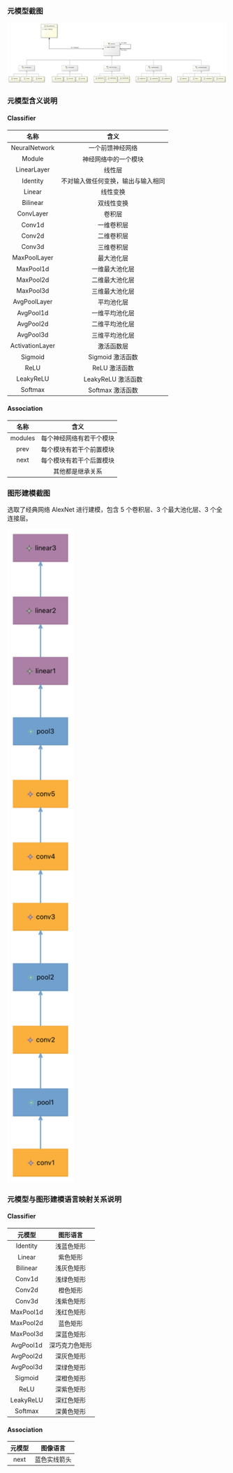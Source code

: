 ### 元模型截图

![](img/元模型截图.jpg)

### 元模型含义说明

#### Classifier

|      名称       |                含义                |
| :-------------: | :--------------------------------: |
|  NeuralNetwork  |          一个前馈神经网络          |
|     Module      |        神经网络中的一个模块        |
|   LinearLayer   |               线性层               |
|    Identity     | 不对输入做任何变换，输出与输入相同 |
|     Linear      |              线性变换              |
|    Bilinear     |             双线性变换             |
|    ConvLayer    |               卷积层               |
|     Conv1d      |             一维卷积层             |
|     Conv2d      |             二维卷积层             |
|     Conv3d      |             三维卷积层             |
|  MaxPoolLayer   |             最大池化层             |
|    MaxPool1d    |           一维最大池化层           |
|    MaxPool2d    |           二维最大池化层           |
|    MaxPool3d    |           三维最大池化层           |
|  AvgPoolLayer   |             平均池化层             |
|    AvgPool1d    |           一维平均池化层           |
|    AvgPool2d    |           二维平均池化层           |
|    AvgPool3d    |           三维平均池化层           |
| ActivationLayer |             激活函数层             |
|     Sigmoid     |          Sigmoid 激活函数          |
|      ReLU       |           ReLU 激活函数            |
|    LeakyReLU    |         LeakyReLU 激活函数         |
|     Softmax     |          Softmax 激活函数          |

#### Association

|  名称   |           含义           |
| :-----: | :----------------------: |
| modules | 每个神经网络有若干个模块 |
|  prev   | 每个模块有若干个前置模块 |
|  next   | 每个模块有若干个后置模块 |
|         |     其他都是继承关系     |

### 图形建模截图

选取了经典网络 AlexNet 进行建模，包含 5 个卷积层、3 个最大池化层、3 个全连接层。

<img src="img/图形建模截图.jpg" height="1500" />

### 元模型与图形建模语言映射关系说明

#### Classifier

|  元模型   |    图形语言    |
| :-------: | :------------: |
| Identity  |   浅蓝色矩形   |
|  Linear   |    紫色矩形    |
| Bilinear  |   浅灰色矩形   |
|  Conv1d   |   浅绿色矩形   |
|  Conv2d   |    橙色矩形    |
|  Conv3d   |   浅紫色矩形   |
| MaxPool1d |   浅红色矩形   |
| MaxPool2d |    蓝色矩形    |
| MaxPool3d |   深蓝色矩形   |
| AvgPool1d | 深巧克力色矩形 |
| AvgPool2d |   深灰色矩形   |
| AvgPool3d |   深绿色矩形   |
|  Sigmoid  |   深橙色矩形   |
|   ReLU    |   深紫色矩形   |
| LeakyReLU |   深红色矩形   |
|  Softmax  |   深黄色矩形   |

#### Association

| 元模型 |   图像语言   |
| :----: | :----------: |
|  next  | 蓝色实线箭头 |

